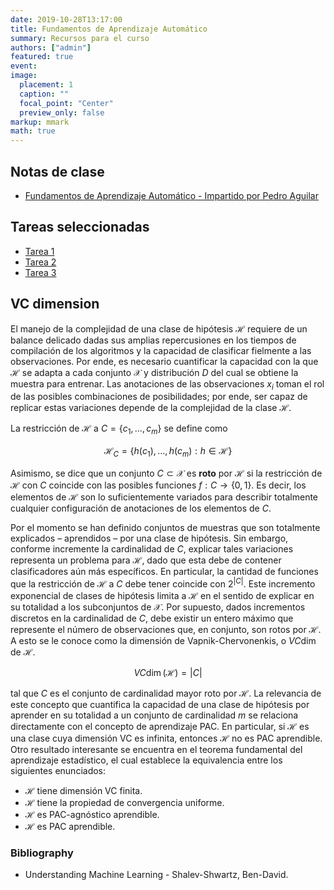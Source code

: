 ```yaml
---
date: 2019-10-28T13:17:00
title: Fundamentos de Aprendizaje Automático
summary: Recursos para el curso
authors: ["admin"]
featured: true
event:
image:
  placement: 1
  caption: ""
  focal_point: "Center"
  preview_only: false
markup: mmark
math: true
---
```


## Notas de clase

+ [Fundamentos de Aprendizaje Automático - Impartido por Pedro Aguilar](seminario3.pdf)

## Tareas seleccionadas

+ [Tarea 1](tarea1.pdf)
+ [Tarea 2](tarea2.pdf)
+ [Tarea 3](tarea3.pdf)

## VC dimension

El manejo de la complejidad de una clase de hipótesis $\mathcal{H}$ requiere de un balance delicado dadas sus amplias repercusiones en los tiempos de compilación de los algoritmos y la capacidad de clasificar fielmente a las observaciones. Por ende, es necesario cuantificar la capacidad con la que $\mathcal{H}$ se adapta a cada conjunto $\mathcal{X}$ y distribución $D$ del cual se obtiene la muestra para entrenar. Las anotaciones de las observaciones $x_{i}$ toman el rol de las posibles combinaciones de posibilidades; por ende, ser capaz de replicar estas variaciones depende de la complejidad de la clase $\mathcal{H}$. 

La restricción de $\mathcal{H}$ a $C = \{ c_{1},\dots,c_{m} \}$ se define como

$$\mathcal{H}_{C} = \{ h(c_{1}),\dots,h(c_{m}) : h \in \mathcal{H} \}$$

Asimismo, se dice que un conjunto $C\subset \mathcal{X}$ es $\textbf{roto}$ por $\mathcal{H}$ si la restricción de $\mathcal{H}$ con $C$ coincide con las posibles funciones $f:C \rightarrow \{ 0,1 \}$. Es decir, los elementos de $\mathcal{H}$ son lo suficientemente variados para describir totalmente cualquier configuración de anotaciones de los elementos de $C$.

Por el momento se han definido conjuntos de muestras que son totalmente explicados – aprendidos – por una clase de hipótesis. Sin embargo, conforme incremente la cardinalidad de $C$, explicar tales variaciones representa un problema para $\mathcal{H}$, dado que esta debe de contener clasificadores aún más específicos. En particular, la cantidad de funciones que la restricción de $\mathcal{H}$ a $C$ debe tener coincide con $2^{|C|}$. Este incremento exponencial de clases de hipótesis limita a $\mathcal{H}$ en el sentido de explicar en su totalidad a los subconjuntos de $\mathcal{X}$. Por supuesto, dados incrementos discretos en la cardinalidad de $C$, debe existir un entero máximo que represente el número de observaciones que, en conjunto, son rotos por $\mathcal{H}$. A esto se le conoce como la dimensión de Vapnik-Chervonenkis, o $VC\dim$ de $\mathcal{H}$.

$$VC\dim(\mathcal{H}) = |C|$$

tal que $C$ es el conjunto de cardinalidad mayor roto por $\mathcal{H}$. La relevancia de este concepto que cuantifica la capacidad de una clase de hipótesis por aprender en su totalidad a un conjunto de cardinalidad $m$ se relaciona directamente con el concepto de aprendizaje PAC. En particular, si $\mathcal{H}$ es una clase cuya dimensión VC es infinita, entonces $\mathcal{H}$ no es PAC aprendible. Otro resultado interesante se encuentra en el teorema fundamental del aprendizaje estadístico, el cual establece la equivalencia entre los siguientes enunciados:

+ $\mathcal{H}$ tiene dimensión VC finita.
+ $\mathcal{H}$ tiene la propiedad de convergencia uniforme.
+ $\mathcal{H}$ es PAC-agnóstico aprendible.
+ $\mathcal{H}$ es PAC aprendible.

### Bibliography

+ Understanding Machine Learning - Shalev-Shwartz, Ben-David.